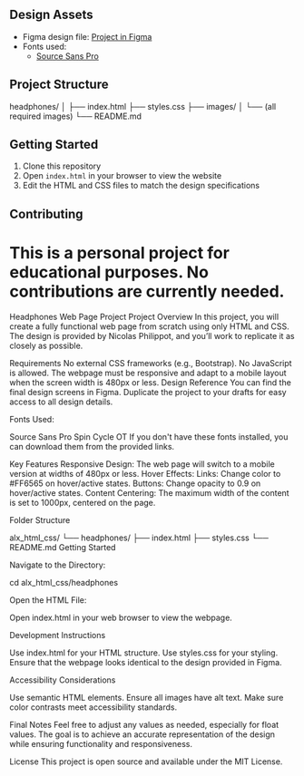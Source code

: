 ## Design Assets

- Figma design file: [Project in Figma](https://www.figma.com/file/kyCh81iR6Uq6gDTYPvBXhA/Holberton-School---Headphone-company)
- Fonts used: 
  - [Source Sans Pro](https://fonts.google.com/specimen/Source+Sans+Pro)

## Project Structure

headphones/
│
├── index.html
├── styles.css
├── images/
│ └── (all required images)
└── README.md

## Getting Started

1. Clone this repository
2. Open `index.html` in your browser to view the website
3. Edit the HTML and CSS files to match the design specifications

## Contributing

This is a personal project for educational purposes. No contributions are currently needed.
=======
Headphones Web Page Project
Project Overview
In this project, you will create a fully functional web page from scratch using only HTML and CSS. The design is provided by Nicolas Philippot, and you’ll work to replicate it as closely as possible.

Requirements
No external CSS frameworks (e.g., Bootstrap).
No JavaScript is allowed.
The webpage must be responsive and adapt to a mobile layout when the screen width is 480px or less.
Design Reference
You can find the final design screens in Figma. Duplicate the project to your drafts for easy access to all design details.

Fonts Used:

Source Sans Pro
Spin Cycle OT
If you don't have these fonts installed, you can download them from the provided links.

Key Features
Responsive Design: The web page will switch to a mobile version at widths of 480px or less.
Hover Effects:
Links: Change color to #FF6565 on hover/active states.
Buttons: Change opacity to 0.9 on hover/active states.
Content Centering: The maximum width of the content is set to 1000px, centered on the page.

Folder Structure

alx_html_css/
└── headphones/
    ├── index.html
    ├── styles.css
    └── README.md
Getting Started

Navigate to the Directory:

cd alx_html_css/headphones

Open the HTML File:

Open index.html in your web browser to view the webpage.

Development Instructions

Use index.html for your HTML structure.
Use styles.css for your styling.
Ensure that the webpage looks identical to the design provided in Figma.

Accessibility Considerations

Use semantic HTML elements.
Ensure all images have alt text.
Make sure color contrasts meet accessibility standards.

Final Notes
Feel free to adjust any values as needed, especially for float values. The goal is to achieve an accurate representation of the design while ensuring functionality and responsiveness.

License
This project is open source and available under the MIT License.

